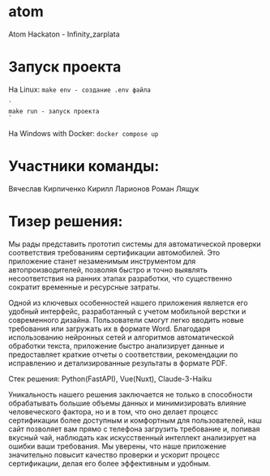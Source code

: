 # atom

Atom Hackaton - Infinity_zarplata

# Запуск проекта

На Linux:
    `
    make env - создание .env файла
    `

    `    
    make run - запуск проекта
    `

На Windows with Docker:
    `
    docker compose up
    `

# Участники команды:

Вячеслав Кирпиченко
Кирилл Ларионов
Роман Лящук

# Тизер решения:

Мы рады представить прототип системы для автоматической проверки соответствия требованиям сертификации автомобилей. Это приложение станет незаменимым инструментом для автопроизводителей, позволяя быстро и точно выявлять несоответствия на ранних этапах разработки, что существенно сократит временные и ресурсные затраты.

Одной из ключевых особенностей нашего приложения является его удобный интерфейс, разработанный с учетом мобильной верстки и современного дизайна. Пользователи смогут легко вводить новые требования или загружать их в формате Word. Благодаря использованию нейронных сетей и алгоритмов автоматической обработки текста, приложение быстро анализирует данные и предоставляет краткие отчеты о соответствии, рекомендации по исправлению и детализированные результаты в формате PDF.

Стек решения: Python(FastAPI), Vue(Nuxt), Claude-3-Haiku

Уникальность нашего решения заключается не только в способности обрабатывать большие объемы данных и минимизировать влияние человеческого фактора, но и в том, что оно делает процесс сертификации более доступным и комфортным для пользователей, наш сайт позволяет вам прямо с телефона загрузить требование и, попивая вкусный чай, наблюдать как искусственный интеллект анализирует на ошибки ваши требования. Мы уверены, что наше приложение значительно повысит качество проверки и ускорит процесс сертификации, делая его более эффективным и удобным.
